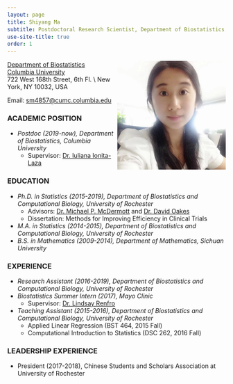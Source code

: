 ```yaml
---
layout: page
title: Shiyang Ma
subtitle: Postdoctoral Research Scientist, Department of Biostatistics, Columbia University
use-site-title: true
order: 1
---
```

<img align="right" src="/assets/img/photo_Shiyang Ma.jpg" alt="" width="250">

[Department of Biostatistics](https://www.publichealth.columbia.edu/academics/departments/biostatistics)  
[Columbia University](https://www.columbia.edu/)   
722 West 168th Street, 6th Fl. \\
New York, NY 10032, USA

Email: sm4857@cumc.columbia.edu

### ACADEMIC POSITION
 
   - _Postdoc (2019-now), Department of Biostatistics, Columbia University_   
       - Supervisor: [Dr. Iuliana Ionita-Laza](http://www.columbia.edu/~ii2135/)
       

### EDUCATION

   - _Ph.D. in Statistics (2015-2019), Department of Biostatistics and Computational Biology, University of Rochester_  
       - Advisors: [Dr. Michael P. McDermott](https://www.urmc.rochester.edu/biostat/people/faculty/mcdermott.aspx) and [Dr. David Oakes](https://www.urmc.rochester.edu/biostat/people/faculty/oakes.aspx)       
       - Dissertation: Methods for Improving Efficiency in Clinical Trials     
   - _M.A. in Statistics (2014-2015), Department of Biostatistics and Computational Biology, University of Rochester_
   - _B.S. in Mathematics (2009-2014), Department of Mathematics, Sichuan University_
   
 
### EXPERIENCE

  - _Research Assistant (2016-2019), Department of Biostatistics and Computational Biology, University of Rochester_
  - _Biostatistics Summer Intern (2017), Mayo Clinic_  
     - Supervisor: [Dr. Lindsay Renfro](https://keck.usc.edu/faculty-search/lindsay-a-renfro/)
  - _Teaching Assistant (2015-2016), Department of Biostatistics and Computational Biology, University of Rochester_
       - Applied Linear Regression (BST 464, 2015 Fall)
       - Computational Introduction to Statistics (DSC 262, 2016 Fall)


### LEADERSHIP EXPERIENCE

  - President (2017-2018), Chinese Students and Scholars Association at University of Rochester 

